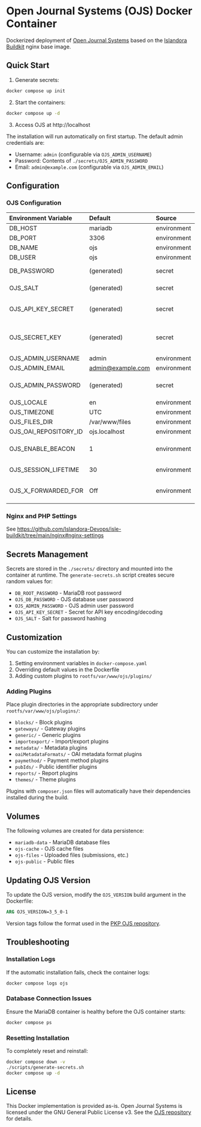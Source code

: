 # Open Journal Systems (OJS) Docker Container

Dockerized deployment of [Open Journal Systems](https://pkp.sfu.ca/software/ojs/) based on the [Islandora Buildkit](https://github.com/Islandora-Devops/isle-buildkit) nginx base image.

## Quick Start

1. Generate secrets:
```bash
docker compose up init
```

2. Start the containers:
```bash
docker compose up -d
```

3. Access OJS at http://localhost

The installation will run automatically on first startup. The default admin credentials are:
- Username: `admin` (configurable via `OJS_ADMIN_USERNAME`)
- Password: Contents of `./secrets/OJS_ADMIN_PASSWORD`
- Email: `admin@example.com` (configurable via `OJS_ADMIN_EMAIL`)

## Configuration

### OJS Configuration

| Environment Variable | Default | Source | Description |
| :------------------- | :------ | :----- | :---------- |
| DB_HOST | mariadb | environment | MariaDB/MySQL hostname |
| DB_PORT | 3306 | environment | MariaDB/MySQL port |
| DB_NAME | ojs | environment | Database name |
| DB_USER | ojs | environment | Database user |
| DB_PASSWORD | (generated) | secret | Database password (stored in `./secrets/OJS_DB_PASSWORD`) |
| OJS_SALT | (generated) | secret | Salt for password hashing (stored in `./secrets/OJS_SALT`) |
| OJS_API_KEY_SECRET | (generated) | secret | Secret for API key encoding (stored in `./secrets/OJS_API_KEY_SECRET`) |
| OJS_SECRET_KEY | (generated) | secret | Internally this is used for any encryption (specifically cookie encryption if enabled) (stored in `./secrets/OJS_SECRET_KEY`) |
| OJS_ADMIN_USERNAME | admin | environment | Initial admin username |
| OJS_ADMIN_EMAIL | admin@example.com | environment | Initial admin email |
| OJS_ADMIN_PASSWORD | (generated) | secret | Initial admin password (stored in `./secrets/OJS_ADMIN_PASSWORD`) |
| OJS_LOCALE | en | environment | Primary locale/language |
| OJS_TIMEZONE | UTC | environment | System timezone |
| OJS_FILES_DIR | /var/www/files | environment | Directory for uploaded files |
| OJS_OAI_REPOSITORY_ID | ojs.localhost | environment | OAI-PMH repository identifier |
| OJS_ENABLE_BEACON | 1 | environment | Enable PKP usage statistics beacon (1=enabled, 0=disabled) |
| OJS_SESSION_LIFETIME | 30 | environment | How long to stay logged in (in days) |
| OJS_X_FORWARDED_FOR | Off | environment | Trust X-Forwarded-For header. Enable PKP usage statistics beacon (Off, On) |

### Nginx and PHP Settings

See https://github.com/Islandora-Devops/isle-buildkit/tree/main/nginx#nginx-settings

## Secrets Management

Secrets are stored in the `./secrets/` directory and mounted into the container at runtime. The `generate-secrets.sh` script creates secure random values for:

- `DB_ROOT_PASSWORD` - MariaDB root password
- `OJS_DB_PASSWORD` - OJS database user password
- `OJS_ADMIN_PASSWORD` - OJS admin user password
- `OJS_API_KEY_SECRET` - Secret for API key encoding/decoding
- `OJS_SALT` - Salt for password hashing

## Customization

You can customize the installation by:

1. Setting environment variables in `docker-compose.yaml`
2. Overriding default values in the Dockerfile
3. Adding custom plugins to `rootfs/var/www/ojs/plugins/`

### Adding Plugins

Place plugin directories in the appropriate subdirectory under `rootfs/var/www/ojs/plugins/`:

- `blocks/` - Block plugins
- `gateways/` - Gateway plugins
- `generic/` - Generic plugins
- `importexport/` - Import/export plugins
- `metadata/` - Metadata plugins
- `oaiMetadataFormats/` - OAI metadata format plugins
- `paymethod/` - Payment method plugins
- `pubIds/` - Public identifier plugins
- `reports/` - Report plugins
- `themes/` - Theme plugins

Plugins with `composer.json` files will automatically have their dependencies installed during the build.

## Volumes

The following volumes are created for data persistence:

- `mariadb-data` - MariaDB database files
- `ojs-cache` - OJS cache files
- `ojs-files` - Uploaded files (submissions, etc.)
- `ojs-public` - Public files

## Updating OJS Version

To update the OJS version, modify the `OJS_VERSION` build argument in the Dockerfile:

```dockerfile
ARG OJS_VERSION=3_5_0-1
```

Version tags follow the format used in the [PKP OJS repository](https://github.com/pkp/ojs/tags).

## Troubleshooting

### Installation Logs

If the automatic installation fails, check the container logs:

```bash
docker compose logs ojs
```

### Database Connection Issues

Ensure the MariaDB container is healthy before the OJS container starts:

```bash
docker compose ps
```

### Resetting Installation

To completely reset and reinstall:

```bash
docker compose down -v
./scripts/generate-secrets.sh
docker compose up -d
```

## License

This Docker implementation is provided as-is. Open Journal Systems is licensed under the GNU General Public License v3. See the [OJS repository](https://github.com/pkp/ojs) for details.

